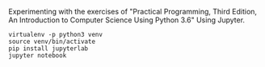 Experimenting with the exercises of "Practical Programming, Third Edition, An Introduction to Computer Science Using Python 3.6" Using Jupyter.

    virtualenv -p python3 venv
    source venv/bin/activate
    pip install jupyterlab
    jupyter notebook
